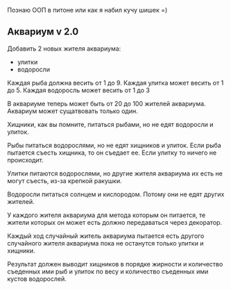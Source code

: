 Познаю ООП в питоне или как я набил кучу шишек =)


## Аквариум v 2.0

Добавить 2 новых жителя аквариума:

* улитки
* водоросли

Каждая рыба должна весить от 1 до 9. Каждая улитка может весить от 1 до 5. Каждая водоросль может весить от 1 до 3

В аквариуме теперь может быть от 20 до 100 жителей аквариума.
Аквариум может сущатвовать только один.

Хищники, как вы помните, питаться рыбами, но не едят водоросли и улиток.

Рыбы питаться водорослями, но не едят хищников и улиток. Если рыба пытается съесть хищника, то он съедает ее. Если улитку то ничего не происходит.

Улитки питаются водорослями, но другие жителя аквариума их есть не  могут съесть, из-за крепкой ракушки.

Водоросли питаться солнцем и кислородом. Потому они не едят других жителей.

У каждого жителя аквариума для метода которым он питается, те жители которых он может есть должно передаваться через декоратор.

Каждый ход случайный житель аквариума пытается есть другого случайного жителя аквариума пока не останутся только улитки и хищники.

Результат должен выводит хищников в порядке жирности и количество съеденных ими рыб и улиток по весу и количество съеденных ими кустов водорослей.
